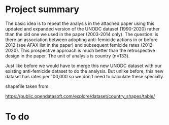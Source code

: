 # Project summary

The basic idea is to repeat the analysis in the attached paper using this updated and expanded version of the UNODC dataset (1990-2020) rather than the old one we used in the paper (2003-2014 only). The question: is there an association between adopting anti-femicide actions in or before 2012 (see AFAX list in the paper) and subsequent femicide rates (2012-2020). This prospective approach is much better than the retrospective design in the paper. The unit of analysis is country (n=133).


Just like before we would have to merge this new UNODC dataset with our existing anti-femicide dataset to do the analysis. But unlike before, this new dataset has rates per 100,000 so we don’t need to calculate these specially.

shapefile taken from:

https://public.opendatasoft.com/explore/dataset/country_shapes/table/

# To do

